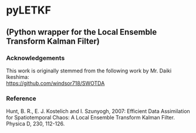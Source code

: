# pyLETKF  
## (Python wrapper for the Local Ensemble Transform Kalman Filter)  

### Acknowledgements  
This work is originally stemmed from the following work by Mr. Daiki Ikeshima:  
https://github.com/windsor718/SWOTDA  
### Reference  
Hunt, B. R., E. J. Kostelich and I. Szunyogh, 2007: Efficient Data Assimilation for Spatiotemporal Chaos: A Local Ensemble Transform Kalman Filter. Physica D, 230, 112-126.  

